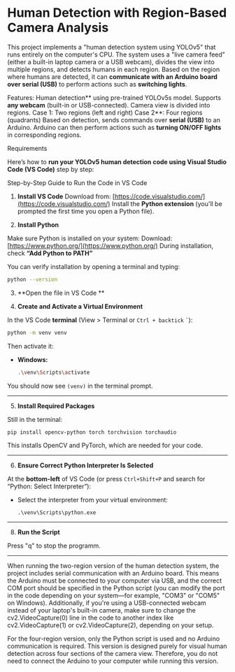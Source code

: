 # Human Detection with Region-Based Camera Analysis

This project implements a "human detection system using YOLOv5" that runs entirely on the computer's CPU. The system uses a "live camera feed" (either a built-in laptop camera or a USB webcam), divides the view into multiple regions, and detects humans in each region. Based on the region where humans are detected, it can **communicate with an Arduino board over serial (USB)** to perform actions such as **switching lights**.

Features:
Human detection** using pre-trained YOLOv5s model.
Supports **any webcam** (built-in or USB-connected).
Camera view is divided into regions.
Case 1: Two regions (left and right)
Case 2**: Four regions (quadrants)
Based on detection, sends commands over **serial (USB)** to an Arduino.
Arduino can then perform actions such as **turning ON/OFF lights** in corresponding regions.

Requirements

Here’s how to **run your YOLOv5 human detection code using Visual Studio Code (VS Code)** step by step:

Step-by-Step Guide to Run the Code in VS Code

1. **Install VS Code**
Download from: [https://code.visualstudio.com/](https://code.visualstudio.com/)
Install the **Python extension** (you'll be prompted the first time you open a Python file).

2. **Install Python**

Make sure Python is installed on your system:
Download: [https://www.python.org/](https://www.python.org/)
During installation, check **“Add Python to PATH”**

You can verify installation by opening a terminal and typing:

```bash
python --version
```

3. **Open the file in VS Code **


4. **Create and Activate a Virtual Environment**

In the VS Code **terminal** (View > Terminal or `Ctrl + backtick` `` ` ``):

```bash
python -m venv venv
```

Then activate it:

* **Windows:**

  ```bash
  .\venv\Scripts\activate
  ```

You should now see `(venv)` in the terminal prompt.

---

5. **Install Required Packages**

Still in the terminal:

```bash
pip install opencv-python torch torchvision torchaudio
```

This installs OpenCV and PyTorch, which are needed for your code.

---

6. **Ensure Correct Python Interpreter Is Selected**

At the **bottom-left** of VS Code (or press `Ctrl+Shift+P` and search for “Python: Select Interpreter”):

* Select the interpreter from your virtual environment:

  ```
  .\venv\Scripts\python.exe
  ```

---

8. **Run the Script**

Press "q" to stop the programm.

---
When running the two-region version of the human detection system, the project includes serial communication with an Arduino board. This means the Arduino must be connected to your computer via USB, and the correct COM port should be specified in the Python script (you can modify the port in the code depending on your system—for example, "COM3" or "COM5" on Windows). Additionally, if you're using a USB-connected webcam instead of your laptop's built-in camera, make sure to change the cv2.VideoCapture(0) line in the code to another index like cv2.VideoCapture(1) or cv2.VideoCapture(2), depending on your setup.

For the four-region version, only the Python script is used and no Arduino communication is required. This version is designed purely for visual human detection across four sections of the camera view. Therefore, you do not need to connect the Arduino to your computer while running this version.
